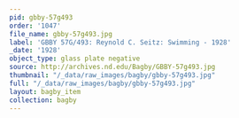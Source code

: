 ```yaml
---
pid: gbby-57g493
order: '1047'
file_name: gbby-57g493.jpg
label: 'GBBY 57G/493: Reynold C. Seitz: Swimming - 1928'
_date: '1928'
object_type: glass plate negative
source: http://archives.nd.edu/Bagby/GBBY-57g493.jpg
thumbnail: "/_data/raw_images/bagby/gbby-57g493.jpg"
full: "/_data/raw_images/bagby/gbby-57g493.jpg"
layout: bagby_item
collection: bagby
---
```

